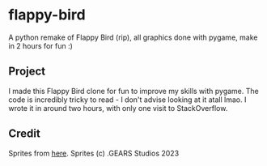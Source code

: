 # flappy-bird
A python remake of Flappy Bird (rip), all graphics done with pygame, make in 2 hours for fun :)

## Project
I made this Flappy Bird clone for fun to improve my skills with pygame. The code is incredibly tricky to read - I don't advise looking at it atall lmao. I wrote it in around two hours, with only one visit to StackOverflow.

## Credit
Sprites from [here](https://www.spriters-resource.com/mobile/flappybird/sheet/59537/).
Sprites (c) .GEARS Studios 2023
